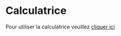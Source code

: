 # Calculatrice

Pour utiliser la calculatrice veuillez <a href="https://clementcarpot.github.io/Calculatrice/">cliquer ici</a>
